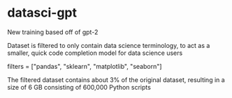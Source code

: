 # datasci-gpt

New training based off of gpt-2

Dataset is filtered to only contain data science terminology, to act as a smaller, quick code completion model for data science users

filters = ["pandas", "sklearn", "matplotlib", "seaborn"]

The filtered dataset contains about 3% of the original dataset, resulting in a size of 6 GB consisting of 600,000 Python scripts
